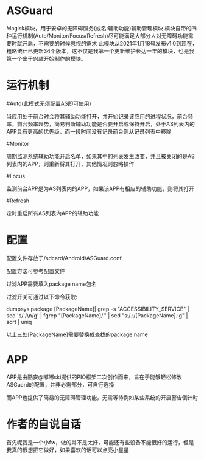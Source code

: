 # ASGuard
Magisk模块，用于安卓的无障碍服务(或名:辅助功能)辅助管理模块
模块自带的四种运行机制(Auto/Monitor/Focus/Refresh)尽可能满足大部分人对无障碍功能需要时就开启，不需要的时候忽视的需求
此模块从2021年1月18号发布v1.0到现在，粗略统计已更新34个版本，这不仅是我第一个更新维护长达一年的模块，也是我第一个出于兴趣开始制作的模块。

# 运行机制
#Auto(此模式无须配置AS即可使用)

当应用处于前台时会将其辅助功能打开，并开始记录该应用的进程状况，前台频率，前台频率趋势，简易判断辅助功能是否要开启或保持开启，处于AS列表内的APP具有更高的优先级，而一段时间没有记录前台则从记录列表中移除


#Monitor

周期监测系统辅助功能开启名单，如果其中的列表发生改变，并且被关闭的是AS列表内的APP，则重新将其打开，其他情况则忽略操作


#Focus

监测前台APP是为AS列表内的APP，如果该APP有相应的辅助功能，则将其打开


#Refresh

定时重启所有AS列表内APP的辅助功能

# 配置
配置文件存放于/sdcard/Android/ASGuard.conf

配置方法可参考配置文件

过滤APP需要填入package name包名

过滤开关可通过以下命令获取:

dumpsys package [PackageName]| grep -s "ACCESSIBILITY_SERVICE" | sed 's/ /\n/g' | fgrep "[PackageName]/." | sed "s:/\.:/[PackageName]\.:g" | sort | uniq

以上三处[PackageName]需要替换成查找的package name

# APP
APP是由酷安@嘟嘟ski提供的PIO框架二次创作而来，旨在于能够轻松修改ASGuard的配置，并非必需部分，可自行选择

而APP也提供了简易的无障碍管理功能，无需等待例如某些系统的开启警告倒计时

# 作者的自说自话
首先呢我是一个小fw，做的并不是太好，可能还有些设备不能很好的运行，但是我真的很想把它做好，如果喜欢的话可以点亮小星星
